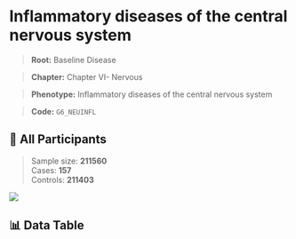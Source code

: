 # Inflammatory diseases of the central nervous system

> **Root:** Baseline Disease  

> **Chapter:** Chapter VI- Nervous  

> **Phenotype:** Inflammatory diseases of the central nervous system  

> **Code:** `G6_NEUINFL`

## 🧪 All Participants  
> Sample size: **211560**  
> Cases: **157**  
> Controls: **211403**
<img src="/Sensitive/Figures/ALL/Baseline/G6_NEUINFL.png"/>

## 📊 Data Table
<CsvTableMRF src="/Sensitive/Data/ALL/Baseline/LG_G6_NEUINFL.csv"/>

